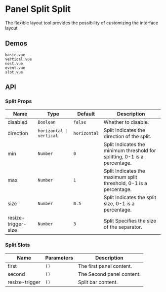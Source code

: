 # Panel Split Split

The flexible layout tool provides the possibility of customizing the interface layout

## Demos

```demo
basic.vue
vertical.vue
nest.vue
event.vue
slot.vue
```

## API

### Split Props

| Name | Type | Default | Description |
| --- | --- | --- | --- |
| disabled | `Boolean` | `false` | Whether to disable. |
| direction | `horizontal \| vertical` | `horizontal` | Split Indicates the direction of the split. |
| min | `Number` | `0` | Split Indicates the minimum threshold for splitting, 0-1 is a percentage. |
| max | `Number` | `1` | Split Indicates the maximum split threshold, 0-1 is a percentage. |
| size | `Number` | `0.5` | Split Indicates the split size, 0-1 is a percentage. |
| resize-trigger-size | `Number` | `3` | Split Specifies the size of the separator. |

### Split Slots

| Name           | Parameters | Description               |
| -------------- | ---------- | ------------------------- |
| first          | `()`       | The first panel content.  |
| second         | `()`       | The Second panel content. |
| resize-trigger | `()`       | Split bar content.        |
